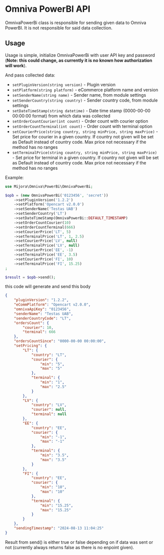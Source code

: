 # Omniva PowerBI API

OmnivaPowerBi class is responsible for sending given data to Omniva PowerBI. It is not responsible for said data collection. 

## Usage

Usage is simple, initialize OmnivaPowerBi with user API key and password (**Note: this could change, as currently it is no known how authorization will work**).

And pass collected data:
- `setPluginVersion(string version)` - Plugin version
- `setPlatform(string platform)` - eCommerce platform name and version
- `setSenderName(string name)` - Sender name, from module settings
- `setSenderCountry(string country)` - Sender country code, from module settings
- `setDateTimeStamp(string datetime)` - Date time stamp (0000-00-00 00:00:00 format) from which data was collected
- `setOrderCountCourier(int count)` - Order count with courier option
- `setOrderCountTerminal(int count)` - Order count with terminal option
- `setCourierPrice(string country, string minPrice, string maxPrice)` - Set price for courier in a given country. If country not given will be set as Default instead of country code. Max price not necessary if the method has no ranges
- `setTerminalPrice(string country, string minPrice, string maxPrice)` - Set price for terminal in a given country. If country not given will be set as Default instead of country code. Max price not necessary if the method has no ranges

Example:
```php
use Mijora\Omniva\PowerBi\OmnivaPowerBi;

$opb = (new OmnivaPowerBi('0123456', 'secret'))
    ->setPluginVersion('1.2.2')
    ->setPlatform('Opencart v2.0.0')
    ->setSenderName('Testas UAB')
    ->setSenderCountry('LT')
    ->setDateTimeStamp(OmnivaPowerBi::DEFAULT_TIMESTAMP)
    ->setOrderCountCourier(10)
    ->setOrderCountTerminal(666)
    ->setCourierPrice('LT', 5)
    ->setTerminalPrice('LT', 1, 2.5)
    ->setCourierPrice('LV', null)
    ->setTerminalPrice('LV', null)
    ->setCourierPrice('EE', -1)
    ->setTerminalPrice('EE', 3.5)
    ->setCourierPrice('FI', 10)
    ->setTerminalPrice('FI', 15.25)
;

$result = $opb->send();

```

this code will generate and send this body
```json
{
    "pluginVersion": "1.2.2",
    "eCommPlatform": "Opencart v2.0.0",
    "omnivaApiKey": "0123456",
    "senderName": "Testas UAB",
    "senderCountryCode": "LT",
    "ordersCount": {
        "courier": 10,
        "terminal": 666
    },
    "ordersCountSince": "0000-00-00 00:00:00",
    "setPricing": {
        "LT": {
            "country": "LT",
            "courier": {
                "min": "5",
                "max": "5"
            },
            "terminal": {
                "min": "1",
                "max": "2.5"
            }
        },
        "LV": {
            "country": "LV",
            "courier": null,
            "terminal": null
        },
        "EE": {
            "country": "EE",
            "courier": {
                "min": "-1",
                "max": "-1"
            },
            "terminal": {
                "min": "3.5",
                "max": "3.5"
            }
        },
        "FI": {
            "country": "EE",
            "courier": {
                "min": "10",
                "max": "10"
            },
            "terminal": {
                "min": "15.25",
                "max": "15.25"
            }
        }
    },
    "sendingTimestamp": "2024-08-13 11:04:25"
}
```

Result from send() is either true or false depending on if data was sent or not (currently always returns false as there is no enpoint given).
